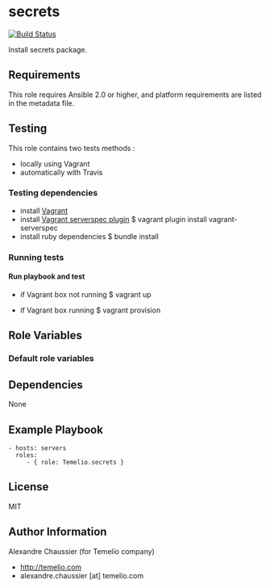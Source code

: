 # secrets

[![Build Status](https://travis-ci.org/Temelio/ansible-role-secrets.svg?branch=master)](https://travis-ci.org/Temelio/ansible-role-secrets)

Install secrets package.

## Requirements

This role requires Ansible 2.0 or higher,
and platform requirements are listed in the metadata file.

## Testing

This role contains two tests methods :
- locally using Vagrant
- automatically with Travis

### Testing dependencies
- install [Vagrant](https://www.vagrantup.com)
- install [Vagrant serverspec plugin](https://github.com/jvoorhis/vagrant-serverspec)
    $ vagrant plugin install vagrant-serverspec
- install ruby dependencies
    $ bundle install

### Running tests

#### Run playbook and test

- if Vagrant box not running
    $ vagrant up

- if Vagrant box running
    $ vagrant provision

## Role Variables

### Default role variables

## Dependencies

None

## Example Playbook

    - hosts: servers
      roles:
         - { role: Temelio.secrets }

## License

MIT

## Author Information

Alexandre Chaussier (for Temelio company)
- http://temelio.com
- alexandre.chaussier [at] temelio.com

